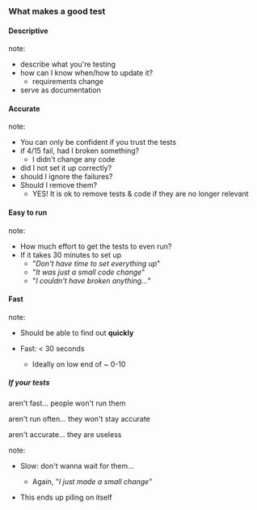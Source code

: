 ### What makes a good test


#### Descriptive
note:
- describe what you're testing
- how can I know when/how to update it?
  - requirements change
- serve as documentation


#### Accurate
note:
- You can only be confident if
  you trust the tests
- if 4/15 fail, had I broken something?
  - I didn't change any code
- did I not set it up correctly?
- should I ignore the failures?
- Should I remove them?
  - YES! It is ok to remove tests & code
    if they are no longer relevant


#### Easy to run
note:
- How much effort to get the tests to even run?
- If it takes 30 minutes to set up
  - "_Don't have time to set everything up_"
  - "_It was just a small code change_"
  - "_I couldn't have broken anything..._"  


#### Fast
note:
- Should be able to find out **quickly**

- Fast: < 30 seconds
  - Ideally on low end of ~ 0-10


##### If your tests

<p class="fragment">
aren't fast... people won't run them
</p>

<p class="fragment">
aren't run often... they won't stay accurate
</p>

<p class="fragment">
aren't accurate... they are useless
</p>

note:
- Slow: don't wanna wait for them...
  - Again, "_I just made a small change_"

- This ends up piling on itself

